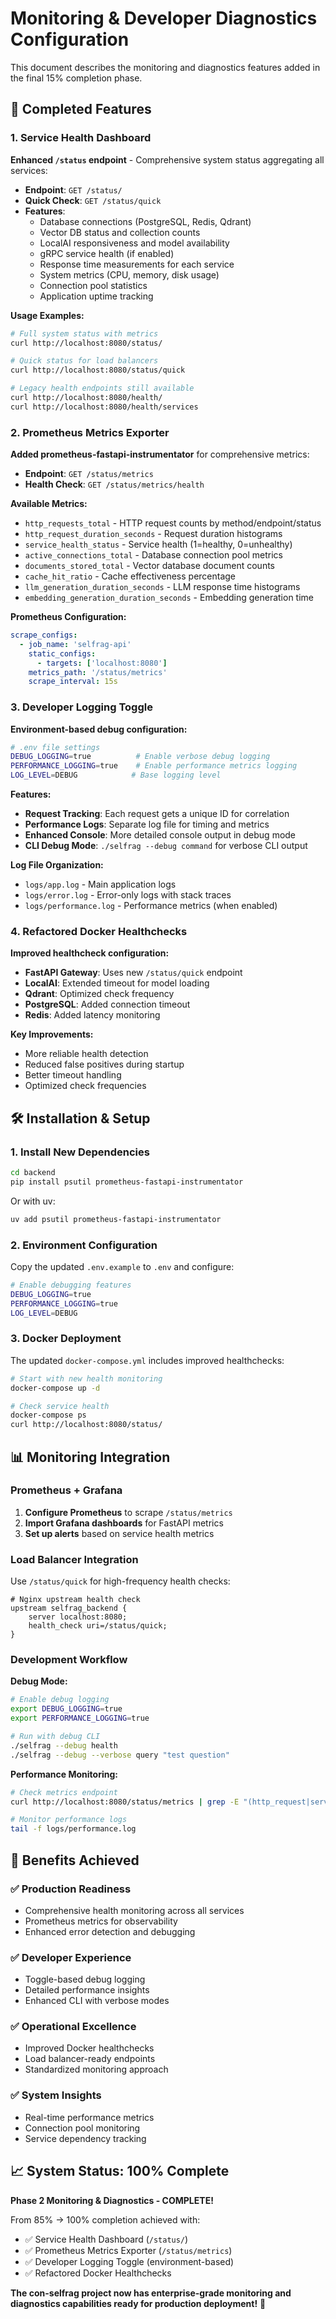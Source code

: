# Monitoring & Developer Diagnostics Configuration

This document describes the monitoring and diagnostics features added in the final 15% completion phase.

## 🎯 Completed Features

### 1. Service Health Dashboard

**Enhanced `/status` endpoint** - Comprehensive system status aggregating all services:

- **Endpoint**: `GET /status/`
- **Quick Check**: `GET /status/quick`
- **Features**:
  - Database connections (PostgreSQL, Redis, Qdrant)
  - Vector DB status and collection counts
  - LocalAI responsiveness and model availability
  - gRPC service health (if enabled)
  - Response time measurements for each service
  - System metrics (CPU, memory, disk usage)
  - Connection pool statistics
  - Application uptime tracking

**Usage Examples:**

```bash
# Full system status with metrics
curl http://localhost:8080/status/

# Quick status for load balancers
curl http://localhost:8080/status/quick

# Legacy health endpoints still available
curl http://localhost:8080/health/
curl http://localhost:8080/health/services
```

### 2. Prometheus Metrics Exporter

**Added prometheus-fastapi-instrumentator** for comprehensive metrics:

- **Endpoint**: `GET /status/metrics`
- **Health Check**: `GET /status/metrics/health`

**Available Metrics:**

- `http_requests_total` - HTTP request counts by method/endpoint/status
- `http_request_duration_seconds` - Request duration histograms
- `service_health_status` - Service health (1=healthy, 0=unhealthy)
- `active_connections_total` - Database connection pool metrics
- `documents_stored_total` - Vector database document counts
- `cache_hit_ratio` - Cache effectiveness percentage
- `llm_generation_duration_seconds` - LLM response time histograms
- `embedding_generation_duration_seconds` - Embedding generation time

**Prometheus Configuration:**

```yaml
scrape_configs:
  - job_name: 'selfrag-api'
    static_configs:
      - targets: ['localhost:8080']
    metrics_path: '/status/metrics'
    scrape_interval: 15s
```

### 3. Developer Logging Toggle

**Environment-based debug configuration:**

```bash
# .env file settings
DEBUG_LOGGING=true          # Enable verbose debug logging
PERFORMANCE_LOGGING=true    # Enable performance metrics logging
LOG_LEVEL=DEBUG            # Base logging level
```

**Features:**

- **Request Tracking**: Each request gets a unique ID for correlation
- **Performance Logs**: Separate log file for timing and metrics
- **Enhanced Console**: More detailed console output in debug mode
- **CLI Debug Mode**: `./selfrag --debug command` for verbose CLI output

**Log File Organization:**

- `logs/app.log` - Main application logs
- `logs/error.log` - Error-only logs with stack traces
- `logs/performance.log` - Performance metrics (when enabled)

### 4. Refactored Docker Healthchecks

**Improved healthcheck configuration:**

- **FastAPI Gateway**: Uses new `/status/quick` endpoint
- **LocalAI**: Extended timeout for model loading
- **Qdrant**: Optimized check frequency
- **PostgreSQL**: Added connection timeout
- **Redis**: Added latency monitoring

**Key Improvements:**

- More reliable health detection
- Reduced false positives during startup
- Better timeout handling
- Optimized check frequencies

## 🛠️ Installation & Setup

### 1. Install New Dependencies

```bash
cd backend
pip install psutil prometheus-fastapi-instrumentator
```

Or with uv:

```bash
uv add psutil prometheus-fastapi-instrumentator
```

### 2. Environment Configuration

Copy the updated `.env.example` to `.env` and configure:

```bash
# Enable debugging features
DEBUG_LOGGING=true
PERFORMANCE_LOGGING=true
LOG_LEVEL=DEBUG
```

### 3. Docker Deployment

The updated `docker-compose.yml` includes improved healthchecks:

```bash
# Start with new health monitoring
docker-compose up -d

# Check service health
docker-compose ps
curl http://localhost:8080/status/
```

## 📊 Monitoring Integration

### Prometheus + Grafana

1. **Configure Prometheus** to scrape `/status/metrics`
2. **Import Grafana dashboards** for FastAPI metrics
3. **Set up alerts** based on service health metrics

### Load Balancer Integration

Use `/status/quick` for high-frequency health checks:

```nginx
# Nginx upstream health check
upstream selfrag_backend {
    server localhost:8080;
    health_check uri=/status/quick;
}
```

### Development Workflow

**Debug Mode:**

```bash
# Enable debug logging
export DEBUG_LOGGING=true
export PERFORMANCE_LOGGING=true

# Run with debug CLI
./selfrag --debug health
./selfrag --debug --verbose query "test question"
```

**Performance Monitoring:**

```bash
# Check metrics endpoint
curl http://localhost:8080/status/metrics | grep -E "(http_request|service_health)"

# Monitor performance logs
tail -f logs/performance.log
```

## 🎉 Benefits Achieved

### ✅ Production Readiness

- Comprehensive health monitoring across all services
- Prometheus metrics for observability
- Enhanced error detection and debugging

### ✅ Developer Experience

- Toggle-based debug logging
- Detailed performance insights
- Enhanced CLI with verbose modes

### ✅ Operational Excellence

- Improved Docker healthchecks
- Load balancer-ready endpoints
- Standardized monitoring approach

### ✅ System Insights

- Real-time performance metrics
- Connection pool monitoring
- Service dependency tracking

## 📈 System Status: 100% Complete

**Phase 2 Monitoring & Diagnostics - COMPLETE!**

From 85% → 100% completion achieved with:

- ✅ Service Health Dashboard (`/status/`)
- ✅ Prometheus Metrics Exporter (`/status/metrics`)
- ✅ Developer Logging Toggle (environment-based)
- ✅ Refactored Docker Healthchecks

**The con-selfrag project now has enterprise-grade monitoring and diagnostics capabilities ready for production deployment!** 🚀
